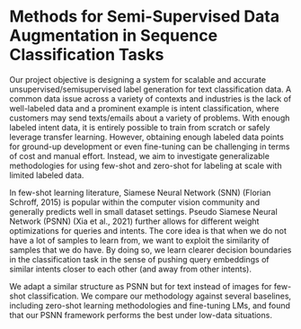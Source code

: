 # Methods for Semi-Supervised Data Augmentation in Sequence Classification Tasks
Our project objective is designing a system
for scalable and accurate unsupervised/semisupervised
label generation for text classification
data. A common data issue across a
variety of contexts and industries is the lack
of well-labeled data and a prominent example
is intent classification, where customers
may send texts/emails about a variety of problems.
With enough labeled intent data, it is
entirely possible to train from scratch or safely
leverage transfer learning. However, obtaining
enough labeled data points for ground-up development
or even fine-tuning can be challenging
in terms of cost and manual effort. Instead,
we aim to investigate generalizable methodologies
for using few-shot and zero-shot for labeling
at scale with limited labeled data.


In few-shot learning literature, Siamese
Neural Network (SNN) (Florian Schroff, 2015) is
popular within the computer vision community and
generally predicts well in small dataset settings.
Pseudo Siamese Neural Network (PSNN) (Xia et al.,
2021) further allows for different weight optimizations
for queries and intents. The core idea is that when we do not have a lot of samples to learn from, we want to exploit the similarity of samples that we do have.
By doing so, we learn clearer decision boundaries in the classification task in the sense of pushing query embeddings of similar intents closer to each other (and away
from other intents).


We adapt a similar structure as PSNN but for text instead of images for few-shot classification. We compare our methodology against several baselines, including zero-shot
learning methodologies and fine-tuning LMs, and found that our PSNN framework performs the best under low-data situations.  
